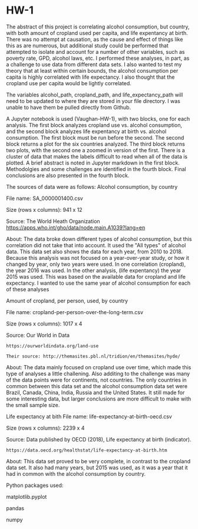# HW-1

The abstract of this project is correlating alcohol consumption, but country, with both amount of cropland used per capita, and life expentancy at birth. There was no attempt at causation, as the cause and effect of things like this as are numerous, but additional study could be performed that attempted to isolate and account for a number of other variables, such as poverty rate, GPD, alcohol laws, etc. I performed these analyses, in part, as a challenge to use data from different data sets. I also wanted to test my theory that at least within certain bounds, the alcohol consumption per capita is highly correlated with life expectancy. I also thought that the cropland use per capita would be lightly correlated.

The variables alcohol_path, cropland_path, and life_expectancy_path will need to be updated to where they are stored in your file directory. I was unable to have them be pulled directly from Github.

A Jupyter notebook is used (Vaughan-HW-1), with two blocks, one for each analysis. The first block analyzes cropland use vs. alcohol consumption, and the second block analyzes life expentancy at birth vs. alcohol consumption. The first block must be run before the second.
  The second block returns a plot for the six countries analyzed.
  The third block returns two plots, with the second one a zoomed in version of the first. There is a cluster of data that makes the labels difficult to read when all of the data is plotted. 
  A brief abstract is noted in Jupyter markdown in the first block.
  Methodolgies and some challenges are identified in the fourth block. Final conclusions are also presented in the fourth block.

The sources of data were as follows:
Alcohol consumption, by country

  File name: SA_0000001400.csv
  
  Size (rows x columns): 941 x 12
  
  Source: The World Heath Organization
      https://apps.who.int/gho/data/node.main.A1039?lang=en
      
  About: The data broke down different types of alcohol consumption, but this correlation did not take that into account. It used the "All types" of alcohol data. This data set also shows the data for each year, from 2010 to 2018. Because this analysis was not focused on a year-over-year study, or how it changed by year, only two years were used. In one correlation (cropland), the year 2016 was used. In the other analysis, (life expentancy) the year 2015 was used. This was based on the available data for cropland and life expectancy. I wanted to use the same year of alcohol consumption for each of these analyses
  
  
Amount of cropland, per person, used, by country

  File name: cropland-per-person-over-the-long-term.csv
  
  Size (rows x columns): 1017 x 4
  
  Source: Our World in Data
  
    https://ourworldindata.org/land-use
    
    Their source: http://themasites.pbl.nl/tridion/en/themasites/hyde/
    
  About: The data mainly focused on cropland use over time, which made this type of analyses a little challening. Also additing to the challenge was many of the data points were for continents, not countries. The only countries in common between this data set and the alcohol consumption data set were Brazil, Canada, China, India, Russia and the United States. It still made for some interesting data, but larger conclusions are more difficult to make with the small sample size. 

Life expectancy at bith
  File name: life-expectancy-at-birth-oecd.csv
  
  Size (rows x columns): 2239 x 4
  
  Source:  Data published by	OECD (2018), Life expectancy at birth (indicator).
  
    https://data.oecd.org/healthstat/life-expectancy-at-birth.htm
    
  About: This data set proved to be very complete, in contrast to the cropland data set. It also had many years, but 2015 was used, as it was a year that it had in common with the alcohol consumption by country.
  
Python packages used:

  matplotlib.pyplot
  
  pandas
  
  numpy
